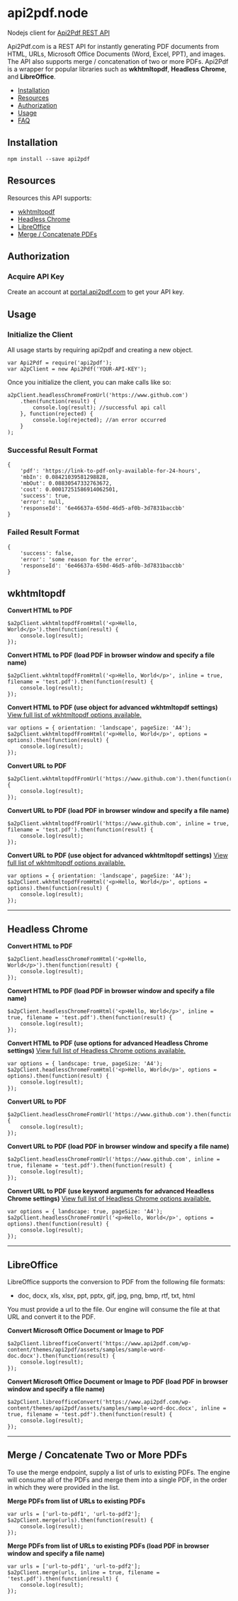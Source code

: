 # api2pdf.node
Nodejs client for [Api2Pdf REST API](https://www.api2pdf.com/documentation) 

Api2Pdf.com is a REST API for instantly generating PDF documents from HTML, URLs, Microsoft Office Documents (Word, Excel, PPT), and images. The API also supports merge / concatenation of two or more PDFs. Api2Pdf is a wrapper for popular libraries such as **wkhtmltopdf**, **Headless Chrome**, and **LibreOffice**.

- [Installation](#installation)
- [Resources](#resources)
- [Authorization](#authorization)
- [Usage](#usage)
- [FAQ](https://www.api2pdf.com/faq)


## <a name="installation"></a>Installation

    npm install --save api2pdf

## <a name="resources"></a>Resources

Resources this API supports:

- [wkhtmltopdf](#wkhtmltopdf)
- [Headless Chrome](#chrome)
- [LibreOffice](#libreoffice)
- [Merge / Concatenate PDFs](#merge)

## <a name="authorization"></a>Authorization

### Acquire API Key

Create an account at [portal.api2pdf.com](https://portal.api2pdf.com/register) to get your API key.
    
## <a name="#usage"></a>Usage

### Initialize the Client

All usage starts by requiring api2pdf and creating a new object.

    var Api2Pdf = require('api2pdf');   
    var a2pClient = new Api2Pdf('YOUR-API-KEY');

Once you initialize the client, you can make calls like so:

```
a2pClient.headlessChromeFromUrl('https://www.github.com')
    .then(function(result) {
        console.log(result); //successful api call
    }, function(rejected) {
        console.log(rejected); //an error occurred
    }
);
```
    
### Successful Result Format

    {
	    'pdf': 'https://link-to-pdf-only-available-for-24-hours',
	    'mbIn': 0.08421039581298828,
	    'mbOut': 0.08830547332763672,
	    'cost': 0.00017251586914062501,
	    'success': true,
	    'error': null,
	    'responseId': '6e46637a-650d-46d5-af0b-3d7831baccbb'
    }
    
### Failed Result Format

    {
	    'success': false,
	    'error': 'some reason for the error',
	    'responseId': '6e46637a-650d-46d5-af0b-3d7831baccbb'
    }
    
## <a name="wkhtmltopdf"></a> wkhtmltopdf

**Convert HTML to PDF**

```
$a2pClient.wkhtmltopdfFromHtml('<p>Hello, World</p>').then(function(result) {
    console.log(result);
});
```    

**Convert HTML to PDF (load PDF in browser window and specify a file name)**

```
$a2pClient.wkhtmltopdfFromHtml('<p>Hello, World</p>', inline = true, filename = 'test.pdf').then(function(result) {
    console.log(result);
});
```
    
**Convert HTML to PDF (use object for advanced wkhtmltopdf settings)**
[View full list of wkhtmltopdf options available.](https://www.api2pdf.com/documentation/advanced-options-wkhtmltopdf/)

```
var options = { orientation: 'landscape', pageSize: 'A4');
$a2pClient.wkhtmltopdfFromHtml('<p>Hello, World</p>', options = options).then(function(result) {
    console.log(result);
});
```

**Convert URL to PDF**

```
$a2pClient.wkhtmltopdfFromUrl('https://www.github.com').then(function(result) {
    console.log(result);
});
```
    
**Convert URL to PDF (load PDF in browser window and specify a file name)**

```
$a2pClient.wkhtmltopdfFromUrl('https://www.github.com', inline = true, filename = 'test.pdf').then(function(result) {
    console.log(result);
});
```
    
**Convert URL to PDF (use object for advanced wkhtmltopdf settings)**
[View full list of wkhtmltopdf options available.](https://www.api2pdf.com/documentation/advanced-options-wkhtmltopdf/)

```
var options = { orientation: 'landscape', pageSize: 'A4');
$a2pClient.wkhtmltopdfFromHtml('<p>Hello, World</p>', options = options).then(function(result) {
    console.log(result);
});
```

---

## <a name="chrome"></a>Headless Chrome

**Convert HTML to PDF**

```
$a2pClient.headlessChromeFromHtml('<p>Hello, World</p>').then(function(result) {
    console.log(result);
});
``` 
    
**Convert HTML to PDF (load PDF in browser window and specify a file name)**

```
$a2pClient.headlessChromeFromHtml('<p>Hello, World</p>', inline = true, filename = 'test.pdf').then(function(result) {
    console.log(result);
});
``` 
    
**Convert HTML to PDF (use options for advanced Headless Chrome settings)**
[View full list of Headless Chrome options available.](https://www.api2pdf.com/documentation/advanced-options-headless-chrome/)

```
var options = { landscape: true, pageSize: 'A4');
$a2pClient.headlessChromeFromHtml('<p>Hello, World</p>', options = options).then(function(result) {
    console.log(result);
});
```

**Convert URL to PDF**

```
$a2pClient.headlessChromeFromUrl('https://www.github.com').then(function(result) {
    console.log(result);
});
``` 
    
**Convert URL to PDF (load PDF in browser window and specify a file name)**

```
$a2pClient.headlessChromeFromUrl('https://www.github.com', inline = true, filename = 'test.pdf').then(function(result) {
    console.log(result);
});
``` 
    
**Convert URL to PDF (use keyword arguments for advanced Headless Chrome settings)**
[View full list of Headless Chrome options available.](https://www.api2pdf.com/documentation/advanced-options-headless-chrome/)

```
var options = { landscape: true, pageSize: 'A4');
$a2pClient.headlessChromeFromUrl('<p>Hello, World</p>', options = options).then(function(result) {
    console.log(result);
});
```
    
---

## <a name="libreoffice"></a>LibreOffice

LibreOffice supports the conversion to PDF from the following file formats:

- doc, docx, xls, xlsx, ppt, pptx, gif, jpg, png, bmp, rtf, txt, html

You must provide a url to the file. Our engine will consume the file at that URL and convert it to the PDF.

**Convert Microsoft Office Document or Image to PDF**

```
$a2pClient.libreofficeConvert('https://www.api2pdf.com/wp-content/themes/api2pdf/assets/samples/sample-word-doc.docx').then(function(result) {
    console.log(result);
});
``` 
    
**Convert Microsoft Office Document or Image to PDF (load PDF in browser window and specify a file name)**

```
$a2pClient.libreofficeConvert('https://www.api2pdf.com/wp-content/themes/api2pdf/assets/samples/sample-word-doc.docx', inline = true, filename = 'test.pdf').then(function(result) {
    console.log(result);
});
```
    
---
    
## <a name="merge"></a>Merge / Concatenate Two or More PDFs

To use the merge endpoint, supply a list of urls to existing PDFs. The engine will consume all of the PDFs and merge them into a single PDF, in the order in which they were provided in the list.

**Merge PDFs from list of URLs to existing PDFs**

```
var urls = ['url-to-pdf1', 'url-to-pdf2'];
$a2pClient.merge(urls).then(function(result) {
    console.log(result);
});
``` 

**Merge PDFs from list of URLs to existing PDFs (load PDF in browser window and specify a file name)**

```
var urls = ['url-to-pdf1', 'url-to-pdf2'];
$a2pClient.merge(urls, inline = true, filename = 'test.pdf').then(function(result) {
    console.log(result);
});
``` 
    
